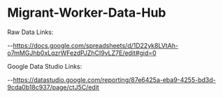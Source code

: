 # Migrant-Worker-Data-Hub

Raw Data Links:

--https://docs.google.com/spreadsheets/d/1D22yk8LVtAh-o7mMGJhb0xLqzrWFezdPJZhCI9vLZ7E/edit#gid=0

Google Data Studio Links:

--https://datastudio.google.com/reporting/87e6425a-eba9-4255-bd3d-9cda0b18c937/page/ctJ5C/edit
